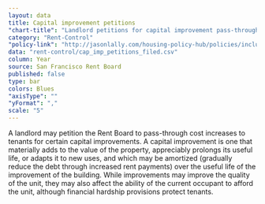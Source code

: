 ```yaml
---
layout: data
title: Capital improvement petitions
"chart-title": "Landlord petitions for capital improvement pass-throughs by year since 1997"
category: "Rent-Control"
"policy-link": "http://jasonlally.com/housing-policy-hub/policies/inclusionary-housing/"
data: "rent-control/cap_imp_petitions_filed.csv"
column: Year
source: San Francisco Rent Board
published: false
type: bar
colors: Blues
"axisType": ""
"yFormat": ","
scale: "5"
---
```


A landlord may petition the Rent Board to pass-through cost increases to tenants for certain capital improvements. A capital improvement is one that materially adds to the value of the property, appreciably prolongs its useful life, or adapts it to new uses, and which may be amortized (gradually reduce the debt through increased rent payments) over the useful life of the improvement of the building. While improvements may improve the quality of the unit, they may also affect the ability of the current occupant to afford the unit, although financial hardship provisions protect tenants.